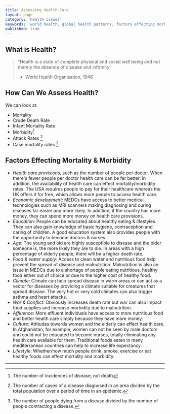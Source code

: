 ```yaml
---
title: Assessing Health Care
layout: page
category: 'health-issues'
keywords: 'world health, global health patterns, factors effecting morbidity, factors effecting mortality, factors effect death rate, factors effecting health'
published: true
---
```


## What is Health?

> “Health is a state of complete physical and social well being and not merely the absence of disease and infirmity“
> 
> - World Health Organisation, 1946

## How Can We Assess Health?

We can look at:

- Mortality
- Crude Death Rate
- Infant Mortality Rate
- Morbidity[^1]
- Attack Rates [^2]
- Case mortality rates [^3]

## Factors Effecting Mortality & Morbidity

- *Health care provisions*, such as the number of people per doctor. When there's fewer people per doctor health care can be far better. In addition, the availability of health care can effect mortality/morbidity rates. The USA requires people to pay for their healthcare whereas the UK offers it for free, which allows more people to access health care. 
- *Economic development*: MEDCs have access to better medical technologies such as MRI scanners making diagnosing and curing diseases far easier and more likely. In addition, if the country has more money, they can spend more money on health care provisions. 
- *Education*: People can be educated about healthy eating & lifestyles. They can also gain knowledge of basic hygiene, contraception and caring of children. A good education system also provides people with the opportunity to become doctors & nurses. 
- *Age*: The young and old are highly susceptible to disease and the older someone is, the more likely they are to die. In areas with a high percentage of elderly people, there will be a higher death rate. 
- *Food & water supply*: Access to clean water and nutritious food help prevent the spread of disease and malnutrition. Malnutrition is also an issue in MEDCs due to a shortage of people eating nutritious, healthy food either out of choice or due to the higher cost of healthy food.
- *Climate*: Climate can help spread disease in warm areas or can act as a vector for diseases by providing a climate suitable for creatures that spread disease. The very hot or very cold climates can also trigger asthma and heart attacks.
- *War & Conflict*: Obviously increases death rate but war can also impact food supplies and increase morbidity due to malnutrition. 
- *Affluence*: More affluent individuals have access to more nutritious food and better health care simply because they have more money. 
- *Culture*: Attitudes towards women and the elderly can effect health care. In Afghanistan, for example, women can not be seen by male doctors and could not be educated to become nurses, totally eliminating any health care available for them. Traditional foods eaten in many mediterranean countries can help to increase life expectancy. 
- *Lifestyle*: Whether/how much people drink, smoke, exercise or eat healthy foods can effect mortality and morbidity. 

---

[^1]: The number of incidences of disease, not death

[^2]: The number of cases of a disease diagnosed in an area divided by the total population over a period of time in an epidemic. 

[^3]: The number of people dying from a disease divided by the number of people contracting a disease. 